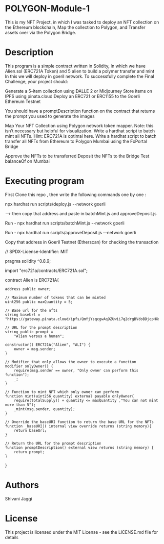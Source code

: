 # POLYGON-Module-1
This is my NFT Project, in which I was tasked to deploy an NFT collection on the Ethereum blockchain, 
Map the collection to Polygon, and Transfer assets over via the Polygon Bridge.

# Description
This program is a simple contract written in Solidity, In which we have Alien.sol (ERC721A Token) and 5 alien to build a polymer transfer and mint In this we will deploy in goeril network. To successfully complete the Final Challenge, your project should:


Generate a 5-item collection using DALLE 2 or Midjourney
Store items on IPFS using pinata.cloud
Deploy an ERC721 or ERC1155 to the Goerli Ethereum Testnet

You should have a promptDescription function on the contract that returns the prompt you used to generate the images

Map Your NFT Collection using Polygon network token mapper. Note: this isn’t necessary but helpful for visualization.
Write a hardhat script to batch mint all NFTs. Hint: ERC721A is optimal here.
Write a hardhat script to batch transfer all NFTs from Ethereum to Polygon Mumbai using the FxPortal Bridge

Approve the NFTs to be transferred
Deposit the NFTs to the Bridge
Test balanceOf on Mumbai

# Executing program

First Clone this repo , then write the following commands one by one :

npx hardhat run scripts/deploy.js --network goerli

--> then copy that address and paste in batchMint.js and approveDeposit.js

Run - npx hardhat run scripts/batchMint.js --network goerli

Run - npx hardhat run scripts/approveDeposit.js --network goerli

Copy that address in Goeril Testnet (Etherscan) for checking the transaction

// SPDX-License-Identifier: MIT

pragma solidity ^0.8.9;

import "erc721a/contracts/ERC721A.sol";

contract Alien is ERC721A{

    address public owner;

    // Maximum number of tokens that can be minted
    uint256 public maxQuantity = 5;

    // Base url for the nfts
    string baseUrl = "https://gateway.pinata.cloud/ipfs/QmYjYsqcgwAqDZUwii7q2drgBVdoBDjcpHXxK1XGxKKTVR/";

    // URL for the prompt description
    string public prompt =
        "Alien versus a human";

    constructor() ERC721A("Alien", "ALI") {
        owner = msg.sender;
    }

    // Modifier that only allows the owner to execute a function
    modifier onlyOwner() {
        require(msg.sender == owner, "Only owner can perform this function");
        _;
    }

    // Function to mint NFT which only owner can perform
    function mint(uint256 quantity) external payable onlyOwner{
        require(totalSupply() + quantity <= maxQuantity ,"You can not mint more than 5");
        _mint(msg.sender, quantity);
    }

    // Override the baseURI function to return the base URL for the NFTs
    function _baseURI() internal view override returns (string memory){
        return baseUrl;
    }

    // Return the URL for the prompt description
    function promptDescription() external view returns (string memory) {
        return prompt;
    }
}

# Authors
Shivani Jaggi

# License
This project is licensed under the MIT License - see the LICENSE.md file for details
